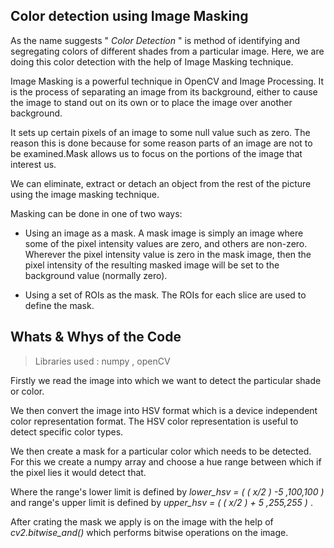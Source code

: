 ## **Color detection using Image Masking**

As the name suggests " _Color Detection_ " is method of identifying and segregating colors of different shades from a particular image. Here, we are doing this color detection with the help of Image Masking technique. 

Image Masking is a powerful technique in OpenCV and Image Processing. It is the process of separating an image from its background, either to cause the image to stand out on its own or to place the image over another background.

It sets up certain pixels of an image to some null value such as zero. The reason this is done because for some reason parts of an image are not to be examined.Mask allows us to focus on the portions of the image that interest us.

We can eliminate, extract or detach an object from the rest of the picture using the image masking technique.


Masking can be done in one of two ways:

* Using an image as a mask. A mask image is simply an image where some of the pixel intensity values are zero, and others are non-zero. Wherever the pixel intensity value is zero in the mask image, then the pixel intensity of the resulting masked image will be set to the background value (normally zero).

* Using a set of ROIs as the mask. The ROIs for each slice are used to define the mask.

## Whats & Whys of the Code

> Libraries used : numpy , openCV

 Firstly we read the image into which we want to detect the particular shade or color.

 We then convert the image into HSV format which is a device independent color representation format. The HSV color representation is useful to detect specific color types.

 We then create a mask for a particular color which needs to be detected. For this we create a numpy array and choose a hue range between which if the pixel lies it would detect that. 
 
 Where the range's lower limit is defined by _lower_hsv = ( ( x/2 ) -5 ,100,100 )_ and range's upper limit is defined by _upper_hsv = ( ( x/2 ) + 5 ,255,255 )_ .

 After crating the mask we apply is on the image with the help of _cv2.bitwise_and()_ which performs bitwise operations on the image.
